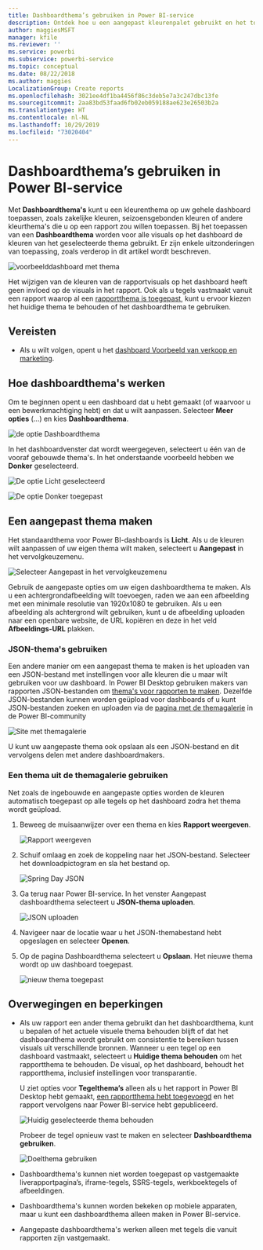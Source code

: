 ```yaml
---
title: Dashboardthema’s gebruiken in Power BI-service
description: Ontdek hoe u een aangepast kleurenpalet gebruikt en het toepast op een volledig dashboard in Power BI-service
author: maggiesMSFT
manager: kfile
ms.reviewer: ''
ms.service: powerbi
ms.subservice: powerbi-service
ms.topic: conceptual
ms.date: 08/22/2018
ms.author: maggies
LocalizationGroup: Create reports
ms.openlocfilehash: 3021ee4df1ba4456f86c3deb5e7a3c247dbc13fe
ms.sourcegitcommit: 2aa83bd53faad6fb02eb059188ae623e26503b2a
ms.translationtype: HT
ms.contentlocale: nl-NL
ms.lasthandoff: 10/29/2019
ms.locfileid: "73020404"
---
```

# <a name="use-dashboard-themes-in-power-bi-service"></a>Dashboardthema’s gebruiken in Power BI-service
Met **Dashboardthema's** kunt u een kleurenthema op uw gehele dashboard toepassen, zoals zakelijke kleuren, seizoensgebonden kleuren of andere kleurthema's die u op een rapport zou willen toepassen. Bij het toepassen van een **Dashboardthema** worden voor alle visuals op het dashboard de kleuren van het geselecteerde thema gebruikt. Er zijn enkele uitzonderingen van toepassing, zoals verderop in dit artikel wordt beschreven.

![voorbeelddashboard met thema](media/service-dashboard-themes/power-bi-full-dashboard-theme.png)

Het wijzigen van de kleuren van de rapportvisuals op het dashboard heeft geen invloed op de visuals in het rapport. Ook als u tegels vastmaakt vanuit een rapport waarop al een [rapportthema is toegepast](desktop-report-themes.md), kunt u ervoor kiezen het huidige thema te behouden of het dashboardthema te gebruiken.


## <a name="prerequisites"></a>Vereisten
* Als u wilt volgen, opent u het [dashboard Voorbeeld van verkoop en marketing](sample-datasets.md).


## <a name="how-dashboard-themes-work"></a>Hoe dashboardthema's werken
Om te beginnen opent u een dashboard dat u hebt gemaakt (of waarvoor u een bewerkmachtiging hebt) en dat u wilt aanpassen. Selecteer **Meer opties** (...) en kies **Dashboardthema**. 

![de optie Dashboardthema](media/service-dashboard-themes/power-bi-dashboard-theme.png)

In het dashboardvenster dat wordt weergegeven, selecteert u één van de vooraf gebouwde thema's.  In het onderstaande voorbeeld hebben we **Donker** geselecteerd.

![De optie Licht geselecteerd](media/service-dashboard-themes/power-bi-theme-menu.png)

![De optie Donker toegepast](media/service-dashboard-themes/power-bi-theme-dark.png)

## <a name="create-a-custom-theme"></a>Een aangepast thema maken

Het standaardthema voor Power BI-dashboards is **Licht**. Als u de kleuren wilt aanpassen of uw eigen thema wilt maken, selecteert u **Aangepast** in het vervolgkeuzemenu. 

![Selecteer Aangepast in het vervolgkeuzemenu](media/service-dashboard-themes/power-bi-theme-custom.png)

Gebruik de aangepaste opties om uw eigen dashboardthema te maken. Als u een achtergrondafbeelding wilt toevoegen, raden we aan een afbeelding met een minimale resolutie van 1920x1080 te gebruiken. Als u een afbeelding als achtergrond wilt gebruiken, kunt u de afbeelding uploaden naar een openbare website, de URL kopiëren en deze in het veld **Afbeeldings-URL** plakken. 

### <a name="using-json-themes"></a>JSON-thema's gebruiken
Een andere manier om een aangepast thema te maken is het uploaden van een JSON-bestand met instellingen voor alle kleuren die u maar wilt gebruiken voor uw dashboard. In Power BI Desktop gebruiken makers van rapporten JSON-bestanden om [thema's voor rapporten te maken](desktop-report-themes.md). Dezelfde JSON-bestanden kunnen worden geüpload voor dashboards of u kunt JSON-bestanden zoeken en uploaden via de [pagina met de themagalerie](https://community.powerbi.com/t5/Themes-Gallery/bd-p/ThemesGallery) in de Power BI-community 

![Site met themagalerie](media/service-dashboard-themes/power-bi-theme-gallery.png)

U kunt uw aangepaste thema ook opslaan als een JSON-bestand en dit vervolgens delen met andere dashboardmakers. 

### <a name="use-a-theme-from-the-theme-gallery"></a>Een thema uit de themagalerie gebruiken

Net zoals de ingebouwde en aangepaste opties worden de kleuren automatisch toegepast op alle tegels op het dashboard zodra het thema wordt geüpload. 

1. Beweeg de muisaanwijzer over een thema en kies **Rapport weergeven**.

    ![Rapport weergeven](media/service-dashboard-themes/power-bi-choose-theme.png)

2. Schuif omlaag en zoek de koppeling naar het JSON-bestand.  Selecteer het downloadpictogram en sla het bestand op.

    ![Spring Day JSON](media/service-dashboard-themes/power-bi-theme-json.png)

3. Ga terug naar Power BI-service. In het venster Aangepast dashboardthema selecteert u **JSON-thema uploaden**.

    ![JSON uploaden](media/service-dashboard-themes/power-bi-upload-theme.png)

4. Navigeer naar de locatie waar u het JSON-themabestand hebt opgeslagen en selecteer **Openen**.

5. Op de pagina Dashboardthema selecteert u **Opslaan**. Het nieuwe thema wordt op uw dashboard toegepast.

    ![nieuw thema toegepast](media/service-dashboard-themes/power-bi-json.png)

## <a name="considerations-and-limitations"></a>Overwegingen en beperkingen

* Als uw rapport een ander thema gebruikt dan het dashboardthema, kunt u bepalen of het actuele visuele thema behouden blijft of dat het dashboardthema wordt gebruikt om consistentie te bereiken tussen visuals uit verschillende bronnen. Wanneer u een tegel op een dashboard vastmaakt, selecteert u **Huidige thema behouden** om het rapportthema te behouden. De visual, op het dashboard, behoudt het rapportthema, inclusief instellingen voor transparantie. 

    U ziet opties voor **Tegelthema’s** alleen als u het rapport in Power BI Desktop hebt gemaakt, [een rapportthema hebt toegevoegd](desktop-report-themes.md) en het rapport vervolgens naar Power BI-service hebt gepubliceerd. 

    ![Huidig geselecteerde thema behouden](media/service-dashboard-themes/power-bi-keep-current.png)

    Probeer de tegel opnieuw vast te maken en selecteer **Dashboardthema gebruiken**.

    ![Doelthema gebruiken](media/service-dashboard-themes/power-bi-use-destination.png)

* Dashboardthema's kunnen niet worden toegepast op vastgemaakte liverapportpagina’s, iframe-tegels, SSRS-tegels, werkboektegels of afbeeldingen.
* Dashboardthema's kunnen worden bekeken op mobiele apparaten, maar u kunt een dashboardthema alleen maken in Power BI-service. 
* Aangepaste dashboardthema's werken alleen met tegels die vanuit rapporten zijn vastgemaakt. 

